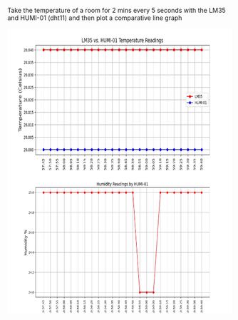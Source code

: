 Take the temperature of a room for 2 mins every 5 seconds with the LM35 and HUMI-01 (dht11) and then plot a comparative line graph

<img align="left" title="Figure 1" alt="Figure 1" width="600px" height="320px" src="./Figure1.jpeg"/>

___

<img align="left" title="Figure 2" alt="Figure 1" width="600px" height="320px" src="./Figure2.jpeg"/>
